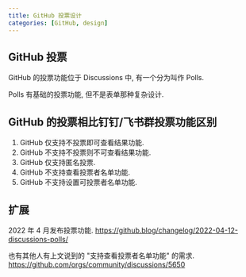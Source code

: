 ```yaml
---
title: GitHub 投票设计
categories: [GitHub, design]
---
```


## GitHub 投票

GitHub 的投票功能位于 Discussions 中, 有一个分为叫作 Polls.

Polls 有基础的投票功能, 但不是表单那种复杂设计.

## GitHub 的投票相比钉钉/飞书群投票功能区别

1. GitHub 仅支持不投票即可查看结果功能.
2. GitHub 不支持不投票则不可查看结果功能.
3. GitHub 仅支持匿名投票.
4. GitHub 不支持查看投票者名单功能.
5. GitHub 不支持设置可投票者名单功能.

## 扩展

2022 年 4 月发布投票功能.
<https://github.blog/changelog/2022-04-12-discussions-polls/>

也有其他人有上文说到的 "支持查看投票者名单功能" 的需求.
<https://github.com/orgs/community/discussions/5650>
